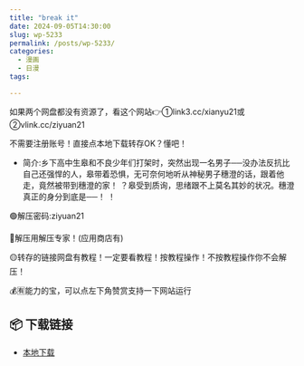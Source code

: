 ```yaml
---
title: "break it"
date: 2024-09-05T14:30:00
slug: wp-5233
permalink: /posts/wp-5233/
categories:
  - 漫画
  - 日漫
tags:

---
```


如果两个网盘都没有资源了，看这个网站👉①link3.cc/xianyu21或②vlink.cc/ziyuan21

不需要注册账号！直接点本地下载转存OK？懂吧！

*   简介:乡下高中生皋和不良少年们打架时，突然出现一名男子──没办法反抗比自己还强悍的人，皋带着恐惧，无可奈何地听从神秘男子穗澄的话，跟着他走，竟然被带到穗澄的家！ ？皋受到质询，思绪跟不上莫名其妙的状况。穗澄真正的身分到底是──！ ！

🟢解压密码:ziyuan21

🔵解压用解压专家！(应用商店有)

🟡转存的链接网盘有教程！一定要看教程！按教程操作！不按教程操作你不会解压！

💰🈶能力的宝，可以点左下角赞赏支持一下网站运行

## 📦 下载链接
- [本地下载](https://blziyuan21.com/pay-download/5233?key=39875d1a2a&down_id=0)

